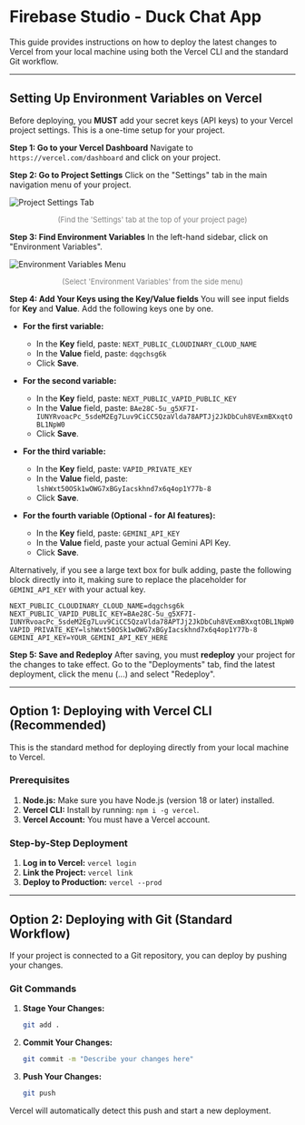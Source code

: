 # Firebase Studio - Duck Chat App

This guide provides instructions on how to deploy the latest changes to Vercel from your local machine using both the Vercel CLI and the standard Git workflow.

---

## Setting Up Environment Variables on Vercel

Before deploying, you **MUST** add your secret keys (API keys) to your Vercel project settings. This is a one-time setup for your project.

**Step 1: Go to your Vercel Dashboard**
Navigate to `https://vercel.com/dashboard` and click on your project.

**Step 2: Go to Project Settings**
Click on the "Settings" tab in the main navigation menu of your project.

![Project Settings Tab](https://placehold.co/800x150.png?text=Vercel+Project+Settings+Tab)
<p align="center" style="font-size: small; color: grey;">(Find the 'Settings' tab at the top of your project page)</p>

**Step 3: Find Environment Variables**
In the left-hand sidebar, click on "Environment Variables".

![Environment Variables Menu](https://placehold.co/800x300.png?text=Vercel+Environment+Variables+Menu)
<p align="center" style="font-size: small; color: grey;">(Select 'Environment Variables' from the side menu)</p>

**Step 4: Add Your Keys using the Key/Value fields**
You will see input fields for **Key** and **Value**. Add the following keys one by one.

*   **For the first variable:**
    *   In the **Key** field, paste: `NEXT_PUBLIC_CLOUDINARY_CLOUD_NAME`
    *   In the **Value** field, paste: `dqgchsg6k`
    *   Click **Save**.

*   **For the second variable:**
    *   In the **Key** field, paste: `NEXT_PUBLIC_VAPID_PUBLIC_KEY`
    *   In the **Value** field, paste: `BAe28C-5u_g5XF7I-IUNYRvoacPc_5sdeM2Eg7Luv9CiCC5QzaVlda78APTJj2JkDbCuh8VExmBXxqtOBL1NpW0`
    *   Click **Save**.

*   **For the third variable:**
    *   In the **Key** field, paste: `VAPID_PRIVATE_KEY`
    *   In the **Value** field, paste: `lshWxt50OSk1wOWG7xBGyIacskhnd7x6q4op1Y77b-8`
    *   Click **Save**.

*   **For the fourth variable (Optional - for AI features):**
    *   In the **Key** field, paste: `GEMINI_API_KEY`
    *   In the **Value** field, paste your actual Gemini API Key.
    *   Click **Save**.

Alternatively, if you see a large text box for bulk adding, paste the following block directly into it, making sure to replace the placeholder for `GEMINI_API_KEY` with your actual key.

```env
NEXT_PUBLIC_CLOUDINARY_CLOUD_NAME=dqgchsg6k
NEXT_PUBLIC_VAPID_PUBLIC_KEY=BAe28C-5u_g5XF7I-IUNYRvoacPc_5sdeM2Eg7Luv9CiCC5QzaVlda78APTJj2JkDbCuh8VExmBXxqtOBL1NpW0
VAPID_PRIVATE_KEY=lshWxt50OSk1wOWG7xBGyIacskhnd7x6q4op1Y77b-8
GEMINI_API_KEY=YOUR_GEMINI_API_KEY_HERE
```

**Step 5: Save and Redeploy**
After saving, you must **redeploy** your project for the changes to take effect. Go to the "Deployments" tab, find the latest deployment, click the menu (...) and select "Redeploy".


---

## Option 1: Deploying with Vercel CLI (Recommended)

This is the standard method for deploying directly from your local machine to Vercel.

### Prerequisites
1.  **Node.js:** Make sure you have Node.js (version 18 or later) installed.
2.  **Vercel CLI:** Install by running: `npm i -g vercel`.
3.  **Vercel Account:** You must have a Vercel account.

### Step-by-Step Deployment
1.  **Log in to Vercel:** `vercel login`
2.  **Link the Project:** `vercel link`
3.  **Deploy to Production:** `vercel --prod`

---

## Option 2: Deploying with Git (Standard Workflow)

If your project is connected to a Git repository, you can deploy by pushing your changes.

### Git Commands
1.  **Stage Your Changes:**
    ```bash
    git add .
    ```
2.  **Commit Your Changes:**
    ```bash
    git commit -m "Describe your changes here"
    ```
3.  **Push Your Changes:**
    ```bash
    git push
    ```

Vercel will automatically detect this push and start a new deployment.
